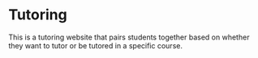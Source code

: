 # Tutoring
This is a tutoring website that pairs students together based on whether they want to tutor or be tutored in a specific course.
